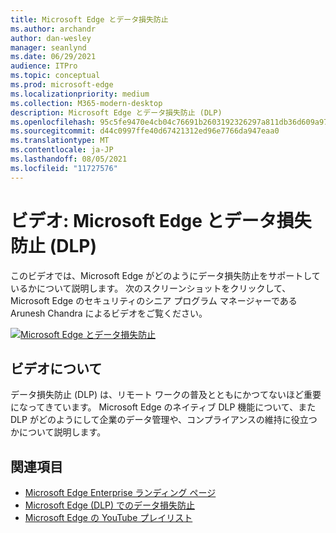 ```yaml
---
title: Microsoft Edge とデータ損失防止
ms.author: archandr
author: dan-wesley
manager: seanlynd
ms.date: 06/29/2021
audience: ITPro
ms.topic: conceptual
ms.prod: microsoft-edge
ms.localizationpriority: medium
ms.collection: M365-modern-desktop
description: Microsoft Edge とデータ損失防止 (DLP)
ms.openlocfilehash: 95c5fe9470e4cb04c76691b2603192326297a811db36d609a97d8f02652ccd0b
ms.sourcegitcommit: d44c0997ffe40d67421312ed96e7766da947eaa0
ms.translationtype: MT
ms.contentlocale: ja-JP
ms.lasthandoff: 08/05/2021
ms.locfileid: "11727576"
---
```

# <a name="video-microsoft-edge-and-data-loss-prevention-dlp"></a>ビデオ: Microsoft Edge とデータ損失防止 (DLP)

このビデオでは、Microsoft Edge がどのようにデータ損失防止をサポートしているかについて説明します。 次のスクリーンショットをクリックして、Microsoft Edge のセキュリティのシニア プログラム マネージャーである Arunesh Chandra によるビデオをご覧ください。

[![ Microsoft Edge とデータ損失防止](media/microsoft-edge-security-dlp/0.png)](http://www.youtube.com/watch?v=dLD04U9eTqg " Microsoft Edge and data loss prevention")

## <a name="about-the-video"></a>ビデオについて

データ損失防止 (DLP) は、リモート ワークの普及とともにかつてないほど重要になってきています。 Microsoft Edge のネイティブ DLP 機能について、また DLP がどのようにして企業のデータ管理や、コンプライアンスの維持に役立つかについて説明します。

## <a name="see-also"></a>関連項目

- [Microsoft Edge Enterprise ランディング ページ](https://aka.ms/EdgeEnterprise)
- [Microsoft Edge (DLP) でのデータ損失防止](microsoft-edge-security-dlp.md)
- [Microsoft Edge の YouTube プレイリスト](https://www.youtube.com/playlist?list=PLXtHYVsvn_b-uXh1tMeYpT-0iD8tD3tFy)

